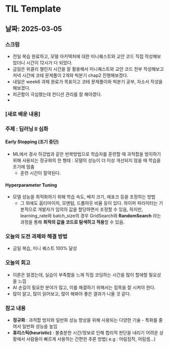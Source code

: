 # TIL Template

## 날짜: 2025-03-05

### 스크럼
- 전일 복습 완료하고, 모델 아키텍처에 대한 미니퀘스트와 교안 코드 직접 작성해보았더니 시간이 12시가 다 되었다.
- 금일은 위클리 챌린지 시간을 잘 활용해서 미니퀘스트와 교안 코드 전부 작성해보고 저녁 시간에 코테 문제풀이 2개와 빅분기 chap2 진행해보겠다.
- 내일은 week6 과제 완료가 목표이고 코테 문제풀이와 빅분기 공부, 자소서 작성을 해보겠다.
- 피곤함이 극심했는데 컨디션 관리를 잘 해야겠다.
- 
### [새로 배운 내용]
### 주제 : 딥러닝 II 심화
#### Early Stopping (조기 중단)
- ML에서 경사 하강법과 같은 반복방법으로 학습자를 훈련할 때 과적합을 방지하기 위해 사용되는 정규화의 한 형태 : 모델의 성능이 더 이상 개선되지 않을 때 학습을 조기에 멈춤
  - 훈련 시간이 절약된다.

#### Hyperparameter Tuning
- 모델 성능을 최적화하기 위해 학습 속도, 배치 크기, 에포크 등을 조정하는 방법
  - 그 외에도 옵티마이저, 모멘텀, 드롭아웃 비율 등이 있다.
하이퍼 파라미터는 기본적으로 개발자가 임의의 값을 할당하면서 조정할 수 있음,
하지만, learning_rate와 batch_size의 경우 GridSearch와 **RandomSearch** 라는 과정을 통해 **최적의 값을 코드로 탐색하고 적용**할 수 있음.

### 오늘의 도전 과제와 해결 방법
- 금일 복습, 미니 퀘스트 100% 달성

### 오늘의 회고
- 이론은 알겠는데, 실습이 부족함을 느껴 직접 코딩하는 시간을 많이 할애할 필요성을 느낌
- AI 손길이 필요한 분야가 많고, 이를 해결하기 위해서는 접목을 잘 시켜야 한다.
- 많이 알고, 많이 읽어보고, 많이 해봐야 좋은 결과가 나올 것 같다.


### 참고 내용
- **정규화** : 과적합 방지와 일반화 성능 향상을 위해 사용되는 다양한 기술 - 특화를 줄여서 일반화 성능을 높임
- **휴리스틱(heuristic)** : 불충분한 시간/정보로 인해 합리적 판단을 내리기 어려운 상황애서 사람들이 빠르게 사용하는 간편한 추론 방법( e.g : 어림짐작, 어림셈...)